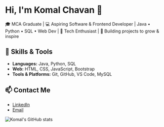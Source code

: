 # Hi, I'm Komal Chavan 👋

🎓 MCA Graduate | 💻 Aspiring Software & Frontend Developer | Java • Python • SQL • Web Dev | 🚀 Tech Enthusiast | 🔨 Building projects to grow & inspire

## 🔧 Skills & Tools
- **Languages:** Java, Python, SQL  
- **Web:** HTML, CSS, JavaScript, Bootstrap  
- **Tools & Platforms:** Git, GitHub, VS Code, MySQL

## 📫 Contact Me
- [LinkedIn](https://www.linkedin.com/in/komal-chavan-498a06266)  
- [Email](mailto:komalchavan6088@gmail.com)

![Komal's GitHub stats](https://github-readme-stats.vercel.app/api?username=Komalchavan08&show_icons=true&count_private=true&include_all_commits=true&theme=tokyonight&hide=prs)

